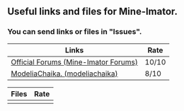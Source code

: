 ## Useful links and files for Mine-Imator.
### You can send links or files in "Issues".

|     Links     |     Rate      |
| ------------- | ------------- |
| [Official Forums (Mine-Imator Forums)](https://mineimatorforums.com/) | 10/10 |
| [ModeliaChaika. (modeliachaika)](https://modeliachaika.blogspot.com/) |  8/10 |

|     Files     |     Rate      |
| ------------- | ------------- |
|               |               |
